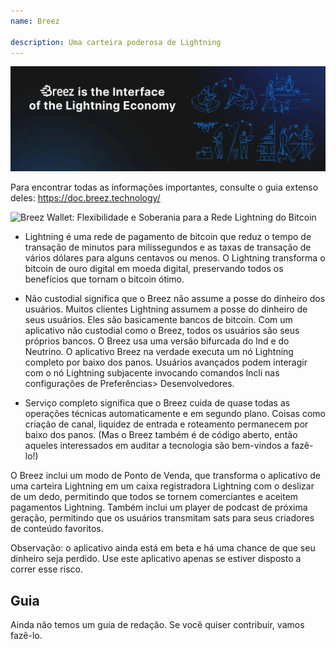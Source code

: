 ```yaml
---
name: Breez

description: Uma carteira poderosa de Lightning
---
```


![capa](assets/cover.webp)

Para encontrar todas as informações importantes, consulte o guia extenso deles: https://doc.breez.technology/

![ Breez Wallet: Flexibilidade e Soberania para a Rede Lightning do Bitcoin ](https://youtu.be/Z_yiPM2gzk0)

- Lightning é uma rede de pagamento de bitcoin que reduz o tempo de transação de minutos para milissegundos e as taxas de transação de vários dólares para alguns centavos ou menos. O Lightning transforma o bitcoin de ouro digital em moeda digital, preservando todos os benefícios que tornam o bitcoin ótimo.

- Não custodial significa que o Breez não assume a posse do dinheiro dos usuários. Muitos clientes Lightning assumem a posse do dinheiro de seus usuários. Eles são basicamente bancos de bitcoin. Com um aplicativo não custodial como o Breez, todos os usuários são seus próprios bancos. O Breez usa uma versão bifurcada do lnd e do Neutrino. O aplicativo Breez na verdade executa um nó Lightning completo por baixo dos panos. Usuários avançados podem interagir com o nó Lightning subjacente invocando comandos lncli nas configurações de Preferências> Desenvolvedores.

- Serviço completo significa que o Breez cuida de quase todas as operações técnicas automaticamente e em segundo plano. Coisas como criação de canal, liquidez de entrada e roteamento permanecem por baixo dos panos. (Mas o Breez também é de código aberto, então aqueles interessados em auditar a tecnologia são bem-vindos a fazê-lo!)

O Breez inclui um modo de Ponto de Venda, que transforma o aplicativo de uma carteira Lightning em um caixa registradora Lightning com o deslizar de um dedo, permitindo que todos se tornem comerciantes e aceitem pagamentos Lightning. Também inclui um player de podcast de próxima geração, permitindo que os usuários transmitam sats para seus criadores de conteúdo favoritos.

Observação: o aplicativo ainda está em beta e há uma chance de que seu dinheiro seja perdido. Use este aplicativo apenas se estiver disposto a correr esse risco.

## Guia

Ainda não temos um guia de redação. Se você quiser contribuir, vamos fazê-lo.
